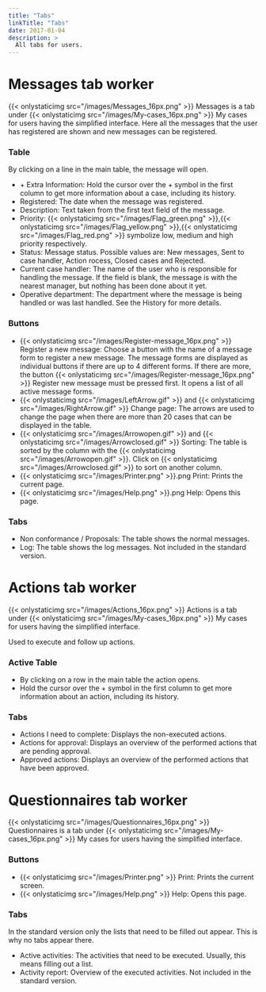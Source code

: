 ```yaml
---
title: "Tabs"
linkTitle: "Tabs"
date: 2017-01-04
description: >
  All tabs for users.
---
```

# Messages tab worker
{{< onlystaticimg src="/images/Messages_16px.png" >}} Messages is a tab under {{< onlystaticimg src="/images/My-cases_16px.png" >}} My cases for users having the simplified interface. Here all the messages that the user has registered are shown and new messages can be registered.

### Table

By clicking on a line in the main table, the message will open.

- \+ Extra Information: Hold the cursor over the + symbol in the first column to get more information about a case, including its history.
- Registered: The date when the message was registered.
- Description: Text taken from the first text field of the message.
- Priority: {{< onlystaticimg src="/images/Flag_green.png" >}},{{< onlystaticimg src="/images/Flag_yellow.png" >}},{{< onlystaticimg src="/images/Flag_red.png" >}} symbolize low, medium and high priority respectively.
- Status: Message status. Possible values are: New messages, Sent to case handler, Action rocess, Closed cases and Rejected.
- Current case handler: The name of the user who is responsible for handling the message. If the field is blank, the message is with the nearest manager, but nothing has been done about it yet.
- Operative department: The department where the message is being handled or was last handled. See the History for more details.

### Buttons

- {{< onlystaticimg src="/images/Register-message_16px.png" >}} Register a new message: Choose a button with the name of a message form to register a new message. The message forms are displayed as individual buttons if there are up to 4 different forms. If there are more, the button {{< onlystaticimg src="/images/Register-message_16px.png" >}} Register new message must be pressed first. It opens a list of all active message forms.
- {{< onlystaticimg src="/images/LeftArrow.gif" >}} and {{< onlystaticimg src="/images/RightArrow.gif" >}} Change page: The arrows are used to change the page when there are more than 20 cases that can be displayed in the table.
- {{< onlystaticimg src="/images/Arrowopen.gif" >}} and {{< onlystaticimg src="/images/Arrowclosed.gif" >}} Sorting: The table is sorted by the column with the {{< onlystaticimg src="/images/Arrowopen.gif" >}}. Click on {{< onlystaticimg src="/images/Arrowclosed.gif" >}} to sort on another column.
- {{< onlystaticimg src="/images/Printer.png" >}}.png Print: Prints the current page.
- {{< onlystaticimg src="/images/Help.png" >}}.png Help: Opens this page.

### Tabs

- Non conformance / Proposals: The table shows the normal messages.
- Log: The table shows the log messages. Not included in the standard version.

# Actions tab worker
{{< onlystaticimg src="/images/Actions_16px.png" >}} Actions is a tab under {{< onlystaticimg src="/images/My-cases_16px.png" >}} My cases for users having the simplified interface.

Used to execute and follow up actions.

### Active Table

- By clicking on a row in the main table the action opens.
- Hold the cursor over the + symbol in the first column to get more information about an action, including its history.

### Tabs

- Actions I need to complete: Displays the non-executed actions.
- Actions for approval: Displays an overview of the performed actions that are pending approval.
- Approved actions: Displays an overview of the performed actions that have been approved.

# Questionnaires tab worker
{{< onlystaticimg src="/images/Questionnaires_16px.png" >}} Questionnaires is a tab under {{< onlystaticimg src="/images/My-cases_16px.png" >}} My cases for users having the simplified interface.

### Buttons

- {{< onlystaticimg src="/images/Printer.png" >}} Print: Prints the current screen.
- {{< onlystaticimg src="/images/Help.png" >}} Help: Opens this page.

### Tabs

In the standard version only the lists that need to be filled out appear. This is why no tabs appear there.
- Active activities: The activities that need to be executed. Usually, this means filling out a list.
- Activity report: Overview of the executed activities. Not included in the standard version.